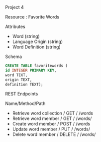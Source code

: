 Project 4

Resource : Favorite Words

Attributes
* Word (string)
* Language Origin (string)
* Word Definition (string)

Schema
```sql
CREATE TABLE favoritewords (
id INTEGER PRIMARY KEY,
word TEXT,
origin TEXT,
definition TEXT);
```
REST Endpoints

Name/Method/Path
* Retrieve word collection / GET / /words
* Retrieve word member / GET / /words/<id>
* Create word member / POST / /words
* Update word member / PUT / /words/<id>
* Delete word member / DELETE / /words/<id>
